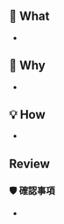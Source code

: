 ## 🏅 What <!-- 結果何が達成された？ -->

*

## 💭 Why <!-- どういう背景で作られたPR？ -->

*

## 💡 How <!-- どのように作った？（読み手のヒント） -->

*

## Review

### 🛡️ 確認事項 <!-- 特に確認してもらいたいことがあれば -->

*
